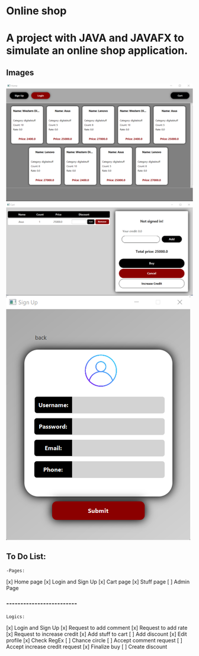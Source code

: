 # Online shop

# A project with JAVA and JAVAFX to simulate an online shop application.

## Images

![Getting Started](./images/Home.png)
![Getting Started](./images/Cart.png)
![Getting Started](./images/Signup.png)

## To Do List:

    -Pages:

[x] Home page
[x] Login and Sign Up
[x] Cart page
[x] Stuff page
[ ] Admin Page

### -------------------------

    Logics:

[x] Login and Sign Up
[x] Request to add comment
[x] Request to add rate
[x] Request to increase credit
[x] Add stuff to cart
[ ] Add discount
[x] Edit profile
[x] Check RegEx
[ ] Chance circle
[ ] Accept comment request
[ ] Accept increase credit request
[x] Finalize buy
[ ] Create discount
